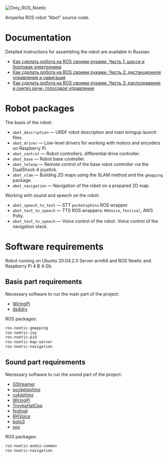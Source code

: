 ![Only_ROS_Noetic](https://img.shields.io/badge/ROS-Noetic-informational)

Amperka ROS robot "Abot" source code.

# Documentation

Detailed instructions for assembling the robot are available in Russian:

- [Как сделать робота на ROS своими руками. Часть 1: шасси и бортовая электроника](https://amperka.ru/blogs/projects/abot-robot-part-1)
- [Как сделать робота на ROS своими руками. Часть 2: дистанционное управление и навигация](https://amperka.ru/blogs/projects/abot-robot-part-2)
- [Как сделать робота на ROS своими руками. Часть 3: распознавание и синтез речи, голосовое управление](https://amperka.ru/blogs/projects/abot-robot-part-3)

# Robot packages

The basis of the robot:

- `abot_description` — URDF robot description and main bringup launch files.
- `abot_driver` — Low-level drivers for working with motors and encoders on Raspberry Pi.
- `abot_control` — Robot controllers, differential drive controller.
- `abot_base` — Robot base controller.
- `abot_teleop` — Remote control of the base robot controller via the DualShock 4 joystick.
- `abot_slam` — Building 2D maps using the SLAM method and the `gmapping` package.
- `abot_navigation` — Navigation of the robot on a prepared 2D map.

Working with sound and speech on the robot:

- `abot_speech_to_text` — STT `pocketsphinx` ROS wrapper.
- `abot_text_to_speech` — TTS ROS wrappers: `RHVoice`, `festival`, AWS Polly.
- `abot_text_to_speech` — Voice control of the robot. Voice control of the navigation stack.

# Software requirements

Robot running on Ubuntu 20.04.2.0 Server arm64 and ROS Noetic and Raspberry Pi 4 B 4 Gb.

## Basis part requirements

Necessary software to run the main part of the project:

- [WiringPi](https://github.com/WiringPi/WiringPi)
- [ds4drv](https://github.com/naoki-mizuno/ds4drv)

ROS packages:

```bash
ros-noetic-gmapping
ros-noetic-joy
ros-noetic-pid
ros-noetic-map-server
ros-noetic-navigation
```

## Sound part requirements

Necessary software to run the sound part of the project:

- [GStreamer](https://en.wikipedia.org/wiki/GStreamer)
- [pocketsphinx](https://github.com/cmusphinx/pocketsphinx)
- [ru4sphinx](https://github.com/zamiron/ru4sphinx)
- [WiringPi](https://github.com/WiringPi/WiringPi)
- [TroykaHatCpp](https://github.com/amperka/TroykaHatCpp)
- [festival](https://github.com/festvox/festival)
- [RHVoice](https://github.com/RHVoice/RHVoice)
- [boto3](https://github.com/boto/boto3)
- [sox](https://github.com/chirlu/sox)

ROS packages:

```bash
ros-noetic-audio-common
ros-noetic-navigation
```
